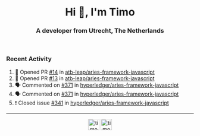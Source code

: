 <h1 align="center">Hi 👋, I'm Timo</h1>
<h3 align="center">A developer from Utrecht, The Netherlands</h3>
<br/>
<!-- https://github.com/rahuldkjain/github-profile-readme-generator --!>

<!--  <p align="left"><img src="https://github-readme-stats.vercel.app/api?username=timoglastra&show_icons=true&count_private=true&" alt="timoglastra" /></p> --!>

<!--
Github language stats
<p align="left"><img src="https://github-readme-stats.vercel.app/api/top-langs/?username=timoglastra&layout=compact" alt="timoglastra" /><p>
-->

<!-- Codestats language stats -->
<!-- <p align="left"><img src="https://codestats-readme.vercel.app/api/top-langs/?username=timoglastra&layout=compact&language_count=12" alt="timoglastra" /><p>    --!>
  
<h3>Recent Activity</h3>

<!--START_SECTION:activity-->
1. 💪 Opened PR [#14](https://github.com/atb-leap/aries-framework-javascript/pull/14) in [atb-leap/aries-framework-javascript](https://github.com/atb-leap/aries-framework-javascript)
2. 💪 Opened PR [#13](https://github.com/atb-leap/aries-framework-javascript/pull/13) in [atb-leap/aries-framework-javascript](https://github.com/atb-leap/aries-framework-javascript)
3. 🗣 Commented on [#371](https://github.com/hyperledger/aries-framework-javascript/issues/371) in [hyperledger/aries-framework-javascript](https://github.com/hyperledger/aries-framework-javascript)
4. 🗣 Commented on [#371](https://github.com/hyperledger/aries-framework-javascript/issues/371) in [hyperledger/aries-framework-javascript](https://github.com/hyperledger/aries-framework-javascript)
5. ❗️ Closed issue [#341](https://github.com/hyperledger/aries-framework-javascript/issues/341) in [hyperledger/aries-framework-javascript](https://github.com/hyperledger/aries-framework-javascript)
<!--END_SECTION:activity-->

---

<p align="center">
<a href="https://twitter.com/timoglastra" target="blank"><img align="center" src="https://cdn.jsdelivr.net/npm/simple-icons@3.0.1/icons/twitter.svg" alt="timoglastra" height="30" width="30" /></a>
<a href="https://linkedin.com/in/timoglastra" target="blank"><img align="center" src="https://cdn.jsdelivr.net/npm/simple-icons@3.0.1/icons/linkedin.svg" alt="timoglastra" height="30" width="30" /></a>
</p>



